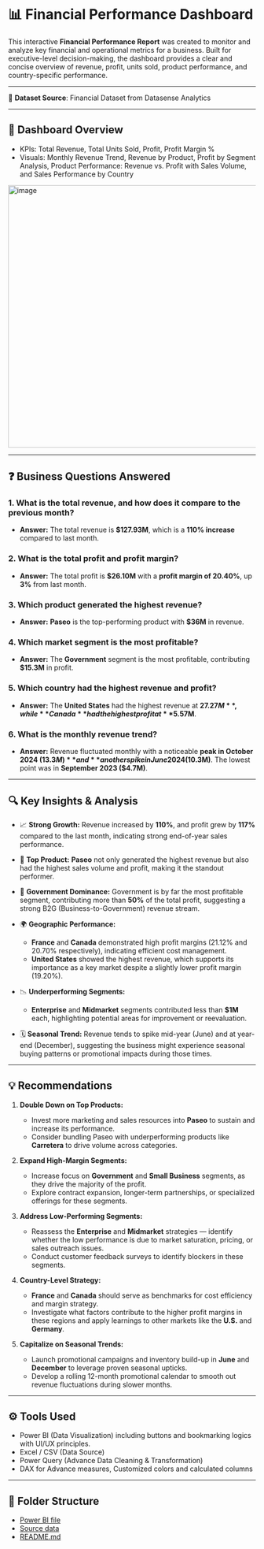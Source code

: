 # 📊 Financial Performance Dashboard

This interactive **Financial Performance Report** was created to monitor and analyze key financial and operational metrics for a business. Built for executive-level decision-making, the dashboard provides a clear and concise overview of revenue, profit, units sold, product performance, and country-specific performance.

---

🔗 **Dataset Source**:  Financial Dataset from Datasense Analytics

---

## 📝 Dashboard Overview
- KPIs: Total Revenue, Total Units Sold, Profit, Profit Margin %
- Visuals: Monthly Revenue Trend, Revenue by Product, Profit by Segment Analysis, Product Performance: Revenue vs. Profit with Sales Volume, and Sales Performance by Country
<img width="969" height="533" alt="image" src="https://github.com/user-attachments/assets/92740fbd-f458-486d-b5c6-089019afd79d" />

---

## ❓ Business Questions Answered

### 1. **What is the total revenue, and how does it compare to the previous month?**
- **Answer:** The total revenue is **$127.93M**, which is a **110% increase** compared to last month.

### 2. **What is the total profit and profit margin?**
- **Answer:** The total profit is **$26.10M** with a **profit margin of 20.40%**, up **3%** from last month.

### 3. **Which product generated the highest revenue?**
- **Answer:** **Paseo** is the top-performing product with **$36M** in revenue.

### 4. **Which market segment is the most profitable?**
- **Answer:** The **Government** segment is the most profitable, contributing **$15.3M** in profit.

### 5. **Which country had the highest revenue and profit?**
- **Answer:** The **United States** had the highest revenue at **$27.27M**, while **Canada** had the highest profit at **$5.57M**.

### 6. **What is the monthly revenue trend?**
- **Answer:** Revenue fluctuated monthly with a noticeable **peak in October 2024 ($13.3M)** and **another spike in June 2024 ($10.3M)**. The lowest point was in **September 2023 ($4.7M)**.

---

## 🔍 Key Insights & Analysis

- 📈 **Strong Growth:** Revenue increased by **110%**, and profit grew by **117%** compared to the last month, indicating strong end-of-year sales performance.
  
- 🥇 **Top Product:** **Paseo** not only generated the highest revenue but also had the highest sales volume and profit, making it the standout performer.

- 💼 **Government Dominance:** Government is by far the most profitable segment, contributing more than **50%** of the total profit, suggesting a strong B2G (Business-to-Government) revenue stream.

- 🌍 **Geographic Performance:**
  - **France** and **Canada** demonstrated high profit margins (21.12% and 20.70% respectively), indicating efficient cost management.
  - **United States** showed the highest revenue, which supports its importance as a key market despite a slightly lower profit margin (19.20%).

- 📉 **Underperforming Segments:** 
  - **Enterprise** and **Midmarket** segments contributed less than **$1M** each, highlighting potential areas for improvement or reevaluation.

- 🗓️ **Seasonal Trend:** Revenue tends to spike mid-year (June) and at year-end (December), suggesting the business might experience seasonal buying patterns or promotional impacts during those times.

---

## 💡 Recommendations

1. **Double Down on Top Products:**
   - Invest more marketing and sales resources into **Paseo** to sustain and increase its performance.
   - Consider bundling Paseo with underperforming products like **Carretera** to drive volume across categories.

2. **Expand High-Margin Segments:**
   - Increase focus on **Government** and **Small Business** segments, as they drive the majority of the profit.
   - Explore contract expansion, longer-term partnerships, or specialized offerings for these segments.

3. **Address Low-Performing Segments:**
   - Reassess the **Enterprise** and **Midmarket** strategies — identify whether the low performance is due to market saturation, pricing, or sales outreach issues.
   - Conduct customer feedback surveys to identify blockers in these segments.

4. **Country-Level Strategy:**
   - **France** and **Canada** should serve as benchmarks for cost efficiency and margin strategy.
   - Investigate what factors contribute to the higher profit margins in these regions and apply learnings to other markets like the **U.S.** and **Germany**.

5. **Capitalize on Seasonal Trends:**
   - Launch promotional campaigns and inventory build-up in **June** and **December** to leverage proven seasonal upticks.
   - Develop a rolling 12-month promotional calendar to smooth out revenue fluctuations during slower months.

---

## ⚙️ Tools Used

- Power BI (Data Visualization) including buttons and bookmarking logics with UI/UX principles.
- Excel / CSV (Data Source)
- Power Query (Advance Data Cleaning & Transformation)
- DAX for Advance measures, Customized colors and calculated columns

---

## 📂 Folder Structure
- [Power BI file](https://github.com/niklopez-analytics/Data_Analytics_Portfolio/blob/7d7ce4c512229c4e03486de428206af9fa133788/Projects/Financial_Performance_Analysis/Financial%20Performance%20Analysis.pbix)
- [Source data](https://github.com/niklopez-analytics/Data_Analytics_Portfolio/blob/7d7ce4c512229c4e03486de428206af9fa133788/Projects/Financial_Performance_Analysis/Financial%20Dataset%20%20(DSA%20Rev%202024).xlsx)
- [README.md](https://github.com/niklopez-analytics/Data_Analytics_Portfolio/blob/main/Projects/Financial_Performance_Analysis/README.md)

